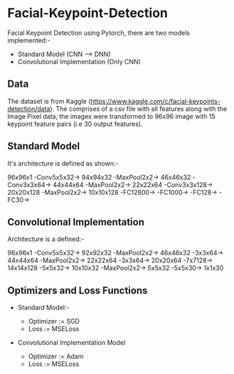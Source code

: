 # Facial-Keypoint-Detection

Facial Keypoint Detection using Pytorch, there are two models implemented:-
  - Standard Model (CNN --> DNN)
  - Convolutional Implementation (Only CNN)
  
## Data
The dataset is from Kaggle (https://www.kaggle.com/c/facial-keypoints-detection/data).
The comprises of a csv file with all features along with the Image Pixel data, the images were transformed to 96x96 image with 15 keypoint feature pairs (i.e 30 output features).
  
## Standard Model
 
It's architecture is defined as shown:-
 
96x96x1 -Conv5x5x32-> 94x94x32 -MaxPool2x2-> 46x46x32 -Conv3x3x64-> 44x44x64 -MaxPool2x2-> 22x22x64 -Conv3x3x128-> 20x20x128
-MaxPool2x2-> 10x10x128 -FC12800-> -FC1000-> -FC128-> -FC30->
 
## Convolutional Implementation
 
Architecture is a defined:-
 
96x96x1 -Conv5x5x32-> 92x92x32 -MaxPool2x2-> 46x46x32 -3x3x64-> 44x44x64 -MaxPool2x2-> 22x22x64 -3x3x64-> 20x20x64 -7x7128->
14x14x128 -5x5x32-> 10x10x32 -MaxPool2x2-> 5x5x32 -5x5x30-> 1x1x30
 
## Optimizers and Loss Functions

  - Standard Model:-
      - Optimizer := SGD
      - Loss      := MSELoss
    
  - Convolutional Implementation Model
      - Optimizer := Adam
      - Loss      := MSELoss
